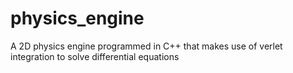 # physics_engine
A 2D physics engine programmed in C++ that makes use of verlet integration to solve differential equations
